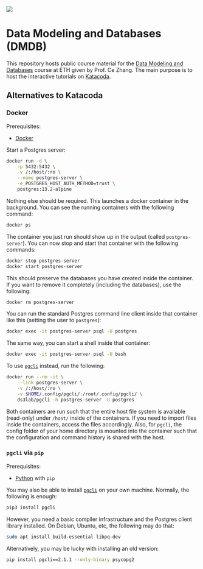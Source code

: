 [![](http://shields.katacoda.com/katacoda/eth-dmdb/count.svg)](https://www.katacoda.com/eth-dmdb "See tutorials on Katacoda.com")

# Data Modeling and Databases (DMDB)

This repository hosts public course material for the [Data Modeling and Databases](https://ds3lab.inf.ethz.ch/dmdb2021.html) course at ETH given by Prof. Ce Zhang. The main purpose is to host the interactive tutorials on [Katacoda](https://ds3lab.inf.ethz.ch/dmdb2021.html).

## Alternatives to Katacoda

### Docker

Prerequisites:

* [Docker](https://docs.docker.com/get-docker/)

Start a Postgres server:

```bash
docker run -d \
    -p 5432:5432 \
    -v /:/host/:ro \
    --name postgres-server \
    -e POSTGRES_HOST_AUTH_METHOD=trust \
    postgres:13.2-alpine
```

Nothing else should be required. This launches a docker container in the
background. You can see the running containers with the following command:

```bash
docker ps
```

The container you just run should show up in the output (called
`postgres-server`). You can now stop and start that container with the
following commands:

```bash
docker stop postgres-server
docker start postgres-server
```

This should preserve the databases you have created inside the container. If
you want to remove it completely (including the databases), use the following:

```bash
docker rm postgres-server
```

You can run the standard Postgres command line client inside that container
like this (setting the user to `postgres`):

```bash
docker exec -it postgres-server psql -U postgres
```

The same way, you can start a shell inside that container:

```bash
docker exec -it postgres-server psql -U bash
```

To use [`pgcli`](https://www.pgcli.com/) instead, run the following:

```bash
docker run --rm -it \
    --link postgres-server \
    -v /:/host/:ro \
    -v $HOME/.config/pgcli/:/root/.config/pgcli/ \
    ds3lab/pgcli -h postgres-server -U postgres
```

Both containers are run such that the entire host file system is available
(read-only) under `/host/` inside of the containers. If you need to import
files inside the containers, access the files accordingly. Also, for `pgcli`,
the config folder of your home directory is mounted into the container such
that the configuration and command history is shared with the host.

### `pgcli` via `pip`

Prerequisites:

* [Python](https://www.python.org/downloads/) with `pip`

You may also be able to install [`pgcli`](https://www.pgcli.com/) on your own
machine. Normally, the following is enough:

```bash
pip3 install pgcli
```

However, you need a basic compiler infrastructure and the Postgres client
library installed. On Debian, Ubuntu, etc, the following may do that:

```bash
sudo apt install build-essential libpq-dev
```

Alternatively, you may be lucky with installing an old version:

```bash
pip install pgcli==2.1.1 --only-binary psycopg2
```
